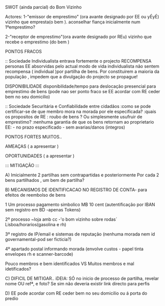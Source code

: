 SWOT (ainda parcial) do Bom Vizinho

Actores:
1-"emissor de emprestimo" (ora avante designado por EE ou yÉyÉ)
vizinho que empresta(o bem ).  aconselhar fiança inicialmente num 1ºemprestimo?

2-"receptor de emprestimo"(ora avante designado por REu)
vizinho que recebe o emprestimo (do bem )



PONTOS FRACOS

:: Sociedade Individualista entrava fortemente o projecto 
   RECOMPENSA
     personas EE absorvidas pelo actual modo de vida individualista
     não sentem recompensa ( individual )por partilha de bens. Por constituirem
    a maioria da população , impedem que a divulgação do projecto se propague!

   DISPONIBILIDADE
     disponibilidade/tempo para deslocação presencial para emprestimo de bens
     (pode nao ser ponto fraco se EE acordar com RE ceder bem no seu domicilio)
 
:: Sociedade Securitária e Confiabilidade entre cidadãos 
  :como se pode certificar-se de que membro mora na morada por ele especificada?
  :quais os propositos de RE : roubo de bens ? Ou simplesmente usufruir de emprestimo?
  :nenhuma garantia de que os bens retornam ao proprietario EE:
    - no prazo especificado
    - sem avarias/danos (integros)


PONTOS FORTES
MUITOS.. 

AMEAÇAS
( a apresentar )

OPORTUNIDADES
( a apresentar )







::: MITIGAÇÃO :::

A) Imicialmente 2 partilhas sem contrapartidas e posteriormente Por cada 2 bens partilhados , um bem de partilha?

B) MECANISMOS DE IDENTIFICACAO NO REGISTRO DE CONTA- para efeitos de reembolso de bens

1 Um processo  pagamento simbolico MB 10 cent (autentificação por IBAN sem registro em BD -apenas Tokens)

2º processo ~loja amb cc -'o bom vizinho sobre rodas´ Lisboa/horarios(gasolina e rh)

3º registro de IP/email e sistemas de reputação (nenhuma  morada nem id governamental-pod ser ficticia?)  

4º apartado postal informando morada (envolve custos - papel tinta envelopes rh e scanner-barcode)

Pouco membros e bem identificados  VS Muitos membros e mal idetificados?


C) DIFICIL DE MITIGAR.. iDEIA: SÓ no inicio de processo de partilha, revelar nome OU refª, e foto? Se sim não deveria existir link directo para perfis

D)  EE pode acordar com RE ceder bem no seu domicilio ou á porta do predio 

